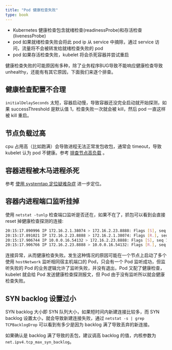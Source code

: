 ```yaml
---
title: "Pod 健康检查失败"
type: book
---
```


* Kubernetes 健康检查包含就绪检查\(readinessProbe\)和存活检查\(livenessProbe\)
* pod 如果就绪检查失败会将此 pod ip 从 service 中摘除，通过 service 访问，流量将不会被转发给就绪检查失败的 pod
* pod 如果存活检查失败，kubelet 将会杀死容器并尝试重启

健康检查失败的可能原因有多种，除了业务程序BUG导致不能响应健康检查导致 unhealthy，还能有有其它原因，下面我们来逐个排查。

## 健康检查配置不合理

`initialDelaySeconds` 太短，容器启动慢，导致容器还没完全启动就开始探测，如果 successThreshold 是默认值 1，检查失败一次就会被 kill，然后 pod 一直这样被 kill 重启。

## 节点负载过高

cpu 占用高（比如跑满）会导致进程无法正常发包收包，通常会 timeout，导致 kubelet 认为 pod 不健康。参考 [排查节点高负载](https://imroc.cc/k8s/troubleshooting/high-load/) 。

## 容器进程被木马进程杀死

参考 [使用 systemtap 定位疑难杂症](https://imroc.cc/k8s/troubleshooting/use-systemtap-to-locate-problems/) 进一步定位。

## 容器内进程端口监听挂掉

使用 `netstat -tunlp` 检查端口监听是否还在，如果不在了，抓包可以看到会直接 reset 掉健康检查探测的连接:

```bash
20:15:17.890996 IP 172.16.2.1.38074 > 172.16.2.23.8888: Flags [S], seq 96880261, win 14600, options [mss 1424,nop,nop,sackOK,nop,wscale 7], length 0
20:15:17.891021 IP 172.16.2.23.8888 > 172.16.2.1.38074: Flags [R.], seq 0, ack 96880262, win 0, length 0
20:15:17.906744 IP 10.0.0.16.54132 > 172.16.2.23.8888: Flags [S], seq 1207014342, win 14600, options [mss 1424,nop,nop,sackOK,nop,wscale 7], length 0
20:15:17.906766 IP 172.16.2.23.8888 > 10.0.0.16.54132: Flags [R.], seq 0, ack 1207014343, win 0, length 0
```

连接异常，从而健康检查失败。发生这种情况的原因可能在一个节点上启动了多个使用 `hostNetwork` 监听相同宿主机端口的 Pod，只会有一个 Pod 监听成功，但监听失败的 Pod 的业务逻辑允许了监听失败，并没有退出，Pod 又配了健康检查，kubelet 就会给 Pod 发送健康检查探测报文，但 Pod 由于没有监听所以就会健康检查失败。

## SYN backlog 设置过小

SYN backlog 大小即 SYN 队列大小，如果短时间内新建连接比较多，而 SYN backlog 设置太小，就会导致新建连接失败，通过 `netstat -s | grep TCPBacklogDrop` 可以看到有多少是因为 backlog 满了导致丢弃的新连接。

如果确认是 backlog 满了导致的丢包，建议调高 backlog 的值，内核参数为 `net.ipv4.tcp_max_syn_backlog`。
